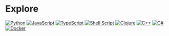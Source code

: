 # Explore

[![Python](https://img.shields.io/badge/python-3670A0?style=for-the-badge&logo=python&logoColor=ffdd54)](https://github.com/lxRbckl/lxRbckl/blob/main/Python/README.md)
[![JavaScript](https://img.shields.io/badge/javascript-%23323330.svg?style=for-the-badge&logo=javascript&logoColor=%23F7DF1E)](https://github.com/lxRbckl/lxRbckl/blob/main/JavaScript/README.md)
[![TypeScript](https://img.shields.io/badge/typescript-%23007ACC.svg?style=for-the-badge&logo=typescript&logoColor=white)](https://github.com/lxRbckl/lxRbckl/blob/main/TypeScript/README.md)
[![Shell Script](https://img.shields.io/badge/shell_script-%23121011.svg?style=for-the-badge&logo=gnu-bash&logoColor=white)](https://github.com/lxRbckl/lxRbckl/blob/main/Shell/README.md)
[![Clojure](https://img.shields.io/badge/Clojure-%23Clojure.svg?style=for-the-badge&logo=Clojure&logoColor=Clojure)](https://github.com/lxRbckl/lxRbckl/blob/main/Clojure/README.md)
[![C++](https://img.shields.io/badge/c++-%2300599C.svg?style=for-the-badge&logo=c%2B%2B&logoColor=white)](https://github.com/lxRbckl/lxRbckl/blob/main/C%2B%2B/README.md)
[![C#](https://img.shields.io/badge/c%23-%23239120.svg?style=for-the-badge&logo=csharp&logoColor=white)](https://github.com/lxRbckl/lxRbckl/blob/main/C%23/README.md)
[![Docker](https://img.shields.io/badge/docker-%230db7ed.svg?style=for-the-badge&logo=docker&logoColor=white)](https://github.com/lxRbckl/lxRbckl/blob/main/Docker/README.md)